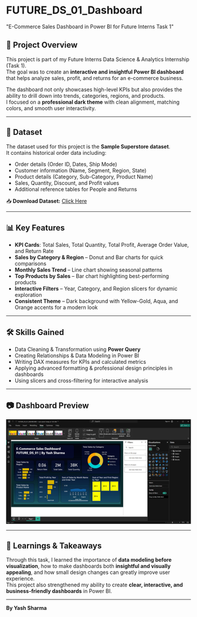 # FUTURE_DS_01_Dashboard
"E-Commerce Sales Dashboard in Power BI for Future Interns Task 1"

## 📌 Project Overview  
This project is part of my Future Interns Data Science & Analytics Internship (Task 1).  
The goal was to create an **interactive and insightful Power BI dashboard** that helps analyze sales, profit, and returns for an e-commerce business.  

The dashboard not only showcases high-level KPIs but also provides the ability to drill down into trends, categories, regions, and products.  
I focused on a **professional dark theme** with clean alignment, matching colors, and smooth user interactivity.  

---

## 📂 Dataset  
The dataset used for this project is the **Sample Superstore dataset**.  
It contains historical order data including:  
- Order details (Order ID, Dates, Ship Mode)  
- Customer information (Name, Segment, Region, State)  
- Product details (Category, Sub-Category, Product Name)  
- Sales, Quantity, Discount, and Profit values  
- Additional reference tables for People and Returns  

📥 **Download Dataset:** [Click Here](superstore.xlsx)

---

## 📊 Key Features  
- **KPI Cards**: Total Sales, Total Quantity, Total Profit, Average Order Value, and Return Rate  
- **Sales by Category & Region** – Donut and Bar charts for quick comparisons  
- **Monthly Sales Trend** – Line chart showing seasonal patterns  
- **Top Products by Sales** – Bar chart highlighting best-performing products  
- **Interactive Filters** – Year, Category, and Region slicers for dynamic exploration  
- **Consistent Theme** – Dark background with Yellow-Gold, Aqua, and Orange accents for a modern look  

---

## 🛠 Skills Gained  
- Data Cleaning & Transformation using **Power Query**  
- Creating Relationships & Data Modeling in Power BI  
- Writing DAX measures for KPIs and calculated metrics  
- Applying advanced formatting & professional design principles in dashboards  
- Using slicers and cross-filtering for interactive analysis  

---

## 📷 Dashboard Preview  
![Dashboard Screenshot](screenshot.png)  

---

## 📌 Learnings & Takeaways  
Through this task, I learned the importance of **data modeling before visualization**, how to make dashboards both **insightful and visually appealing**, and how small design changes can greatly improve user experience.  
This project also strengthened my ability to create **clear, interactive, and business-friendly dashboards** in Power BI.  

---

**By Yash Sharma**
